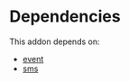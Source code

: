 # Dependencies

This addon depends on:

- [event](https://github.com/bringout/oca-ocb-core)
- [sms](https://github.com/bringout/oca-ocb-mail)
